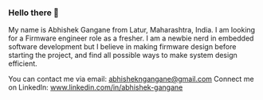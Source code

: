 ### Hello there 👋   

My name is Abhishek Gangane from Latur, Maharashtra, India. I am looking for a Firmware engineer role as a fresher. I am a newbie nerd in embedded software development but I believe in making firmware design before starting the project, and find all possible ways to make system design efficient.

You can contact me via email: abhishekngangane@gmail.com    Connect me on LinkedIn: www.linkedin.com/in/abhishek-gangane  
